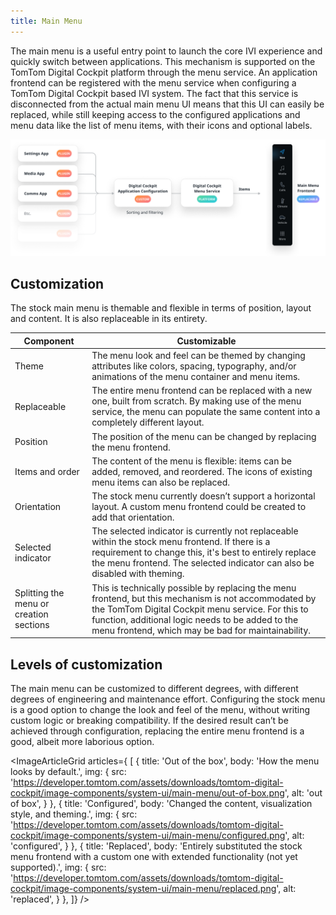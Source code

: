 ```yaml
---
title: Main Menu
---
```


The main menu is a useful entry point to launch the core IVI experience and quickly switch between 
applications. This mechanism is supported on the TomTom Digital Cockpit platform through the 
menu service. An application frontend can be registered with the menu service when configuring a 
TomTom Digital Cockpit based IVI system. The fact that this service is disconnected from the actual main 
menu UI means that this UI can easily be replaced, while still keeping access to the configured 
applications and menu data like the list of menu items, with their icons and optional labels.

![overview](images/main-menu/overview.png)

## Customization

The stock main menu is themable and flexible in terms of position, layout and content. It is also 
replaceable in its entirety.

| Component     | Customizable  |
| ------------- | ------------- |
| Theme | The menu look and feel can be themed by changing attributes like colors, spacing, typography, and/or animations of the menu container and menu items. |
| Replaceable | The entire menu frontend can be replaced with a new one, built from scratch. By making use of the menu service, the menu can populate the same content into a completely different layout. |
| Position | The position of the menu can be changed by replacing the menu frontend. |
| Items and order | The content of the menu is flexible: items can be added, removed, and reordered. The icons of existing menu items can also be replaced. |
| Orientation | The stock menu currently doesn’t support a horizontal layout. A custom menu frontend could be created to add that orientation. |
| Selected indicator | The selected indicator is currently not replaceable within the stock menu frontend. If there is a requirement to change this, it's best to entirely replace the menu frontend. The selected indicator can also be disabled with theming. |
| Splitting the menu or creation sections | This is technically possible by replacing the menu frontend, but this mechanism is not accommodated by the TomTom Digital Cockpit menu service. For this to function, additional logic needs to be added to the menu frontend, which may be bad for maintainability. |

## Levels of customization

The main menu can be customized to different degrees, with different degrees of 
engineering and maintenance effort. Configuring the stock menu is a good option to change the look 
and feel of the menu, without writing custom logic or breaking compatibility. If the 
desired result can’t be achieved through configuration, replacing the entire menu frontend is a 
good, albeit more laborious option.

<ImageArticleGrid articles={
 [
   {
     title: 'Out of the box',
     body: 'How the menu looks by default.',
     img: {
       src: 'https://developer.tomtom.com/assets/downloads/tomtom-digital-cockpit/image-components/system-ui/main-menu/out-of-box.png',
       alt: 'out of box',
     }
   },
  {
     title: 'Configured',
     body: 'Changed the content, visualization style, and theming.',
     img: {
       src: 'https://developer.tomtom.com/assets/downloads/tomtom-digital-cockpit/image-components/system-ui/main-menu/configured.png',
       alt: 'configured',
     }
   },
  {
     title: 'Replaced',
     body: 'Entirely substituted the stock menu frontend with a custom one with extended functionality (not yet supported).',
     img: {
       src: 'https://developer.tomtom.com/assets/downloads/tomtom-digital-cockpit/image-components/system-ui/main-menu/replaced.png',
       alt: 'replaced',
     }
   },
 ]}
/>
